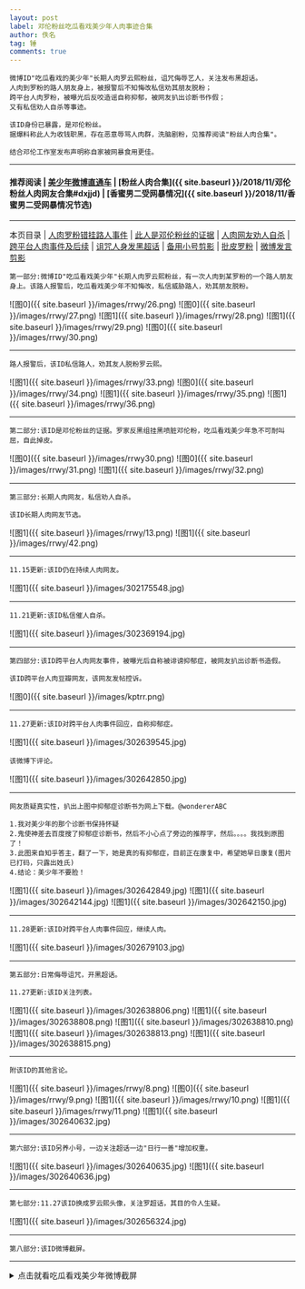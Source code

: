 ```yaml
---
layout: post
label: 邓伦粉丝吃瓜看戏美少年人肉事迹合集
author: 佚名
tag: 锤
comments: true
---
```


    微博ID"吃瓜看戏的美少年"长期人肉罗云熙粉丝，诅咒侮辱艺人，关注发布黑超话。
    人肉到罗粉的路人朋友身上，被报警后不知悔改私信劝其朋友脱粉；
    跨平台人肉罗粉，被曝光后反咬造谣自称抑郁，被网友扒出诊断书作假；
    又有私信劝人自杀等事迹。
    
    该ID身份已暴露，是邓伦粉丝。
    据爆料称此人为收钱职黑，存在恶意辱骂人肉群，洗脑剧粉，见推荐阅读"粉丝人肉合集"。
    
    结合邓伦工作室发布声明称自家被网暴食用更佳。
    
---

#### 推荐阅读 | [美少年微博直通车](https://www.weibo.com/u/6756457428) | [粉丝人肉合集]({{ site.baseurl }}/2018/11/邓伦粉丝人肉网友合集#dxjjd) | [香蜜男二受网暴情况]({{ site.baseurl }}/2018/11/香蜜男二受网暴情况节选)

---

本页目录 \| [人肉罗粉错挂路人事件](#dxjja) \| [此人是邓伦粉丝的证据](#dxjjb)  \| [人肉网友劝人自杀](#dxjjc) \| [跨平台人肉事件及后续](#dxjjd)  \| [诅咒人身发黑超话](#dxjje) \| [备用小号剪影](#dxjjf)  \| [批皮罗粉](#dxjjg)  \| [微博发言剪影](#dxjjh) 


<a class="anchor" name="dxjja"></a>

    第一部分:微博ID"吃瓜看戏美少年"长期人肉罗云熙粉丝，有一次人肉到某罗粉的一个路人朋友身上。该路人报警后，吃瓜看戏美少年不知悔改，私信威胁路人，劝其朋友脱粉。
    
![图0]({{ site.baseurl }}/images/rrwy/26.png)
![图0]({{ site.baseurl }}/images/rrwy/27.png)
![图1]({{ site.baseurl }}/images/rrwy/28.png)
![图1]({{ site.baseurl }}/images/rrwy/29.png)
![图0]({{ site.baseurl }}/images/rrwy/30.png)

---

    路人报警后，该ID私信路人，劝其友人脱粉罗云熙。

![图1]({{ site.baseurl }}/images/rrwy/33.png)
![图0]({{ site.baseurl }}/images/rrwy/34.png)
![图1]({{ site.baseurl }}/images/rrwy/35.png)
![图1]({{ site.baseurl }}/images/rrwy/36.png)

---

<a class="anchor" name="dxjjb"></a>

    第二部分:该ID是邓伦粉丝的证据。罗家反黑组挂黑喷脏邓伦粉，吃瓜看戏美少年急不可耐叫屈，自此掉皮。

![图0]({{ site.baseurl }}/images/rrwy30.png)
![图0]({{ site.baseurl }}/images/rrwy/31.png)
![图1]({{ site.baseurl }}/images/rrwy/32.png)



---

<a class="anchor" name="dxjjc"></a>

    第三部分:长期人肉网友，私信劝人自杀。
    
    该ID长期人肉网友节选。

![图1]({{ site.baseurl }}/images/rrwy/13.png)
![图1]({{ site.baseurl }}/images/rrwy/42.png)

---

    11.15更新:该ID仍在持续人肉网友。
    
![图1]({{ site.baseurl }}/images/302175548.jpg)

---
    
    11.21更新:该ID私信催人自杀。
    
![图1]({{ site.baseurl }}/images/302369194.jpg)


---

<a class="anchor" name="dxjjd"></a>

    第四部分:该ID跨平台人肉网友事件，被曝光后自称被诽谤抑郁症，被网友扒出诊断书造假。
    
    该ID跨平台人肉豆瓣网友，该网友发帖控诉。

![图0]({{ site.baseurl }}/images/kptrr.png)
    
---

    11.27更新:该ID对跨平台人肉事件回应，自称抑郁症。

![图1]({{ site.baseurl }}/images/302639545.jpg)

    该微博下评论。
    
![图1]({{ site.baseurl }}/images/302642850.jpg)

---

    网友质疑真实性，扒出上图中抑郁症诊断书为网上下载。@wondererABC
    
    1.我对美少年的那个诊断书保持怀疑
    2.鬼使神差去百度搜了抑郁症诊断书，然后不小心点了旁边的推荐字，然后。。。。我找到原图了！
    3.此图来自知乎答主，翻了一下，她是真的有抑郁症，目前正在康复中，希望她早日康复(图片已打码，只露出姓氏)
    4.结论：美少年不要脸！
    
![图1]({{ site.baseurl }}/images/302642849.jpg)
![图1]({{ site.baseurl }}/images/302642144.jpg)
![图1]({{ site.baseurl }}/images/302642150.jpg)
    
---

    11.28更新:该ID对跨平台人肉事件回应，继续人肉。

![图1]({{ site.baseurl }}/images/302679103.jpg)




---

<a class="anchor" name="dxjje"></a>

    第五部分:日常侮辱诅咒，开黑超话。
    
    11.27更新:该ID关注列表。
    
![图1]({{ site.baseurl }}/images/302638806.png)
![图1]({{ site.baseurl }}/images/302638808.png)
![图1]({{ site.baseurl }}/images/302638810.png)
![图1]({{ site.baseurl }}/images/302638813.png)
![图1]({{ site.baseurl }}/images/302638815.png) 
    

---

    附该ID的其他言论。
    
![图1]({{ site.baseurl }}/images/rrwy/8.png)
![图0]({{ site.baseurl }}/images/rrwy/9.png)
![图1]({{ site.baseurl }}/images/rrwy/10.png)
![图1]({{ site.baseurl }}/images/rrwy/11.png)
![图1]({{ site.baseurl }}/images/302640632.jpg)


---

<a class="anchor" name="dxjjf"></a>

    第六部分:该ID另养小号，一边关注超话一边"日行一善"增加权重。

![图1]({{ site.baseurl }}/images/302640635.jpg)
![图1]({{ site.baseurl }}/images/302640636.jpg)

---

<a class="anchor" name="dxjjg"></a>

    第七部分:11.27该ID换成罗云熙头像，关注罗超话，其目的令人生疑。

![图1]({{ site.baseurl }}/images/302656324.jpg)

---


<a class="anchor" name="dxjjh"></a>

    第八部分:该ID微博截屏。

---

<details><summary>点击就看吃瓜看戏美少年微博截屏</summary><img src="{{ site.baseurl }}/images/cgkxmsn.jpg"></details>
